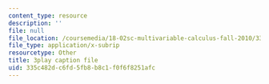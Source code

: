 ```yaml
---
content_type: resource
description: ''
file: null
file_location: /coursemedia/18-02sc-multivariable-calculus-fall-2010/335c482dc6fd5fb8b8c1f0f6f8251afc_QCGJVKaCDuI.vtt
file_type: application/x-subrip
resourcetype: Other
title: 3play caption file
uid: 335c482d-c6fd-5fb8-b8c1-f0f6f8251afc
---
```


